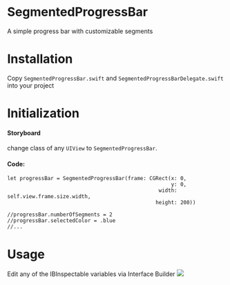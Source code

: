 # SegmentedProgressBar
A simple progress bar with customizable segments

# Installation
Copy `SegmentedProgressBar.swift` and `SegmentedProgressBarDelegate.swift` into your project


# Initialization
#### Storyboard

  change class of any `UIView` to `SegmentedProgressBar`.
  
#### Code:

  ```
  let progressBar = SegmentedProgressBar(frame: CGRect(x: 0,
                                                       y: 0,
                                                   width: self.view.frame.size.width,
                                                  height: 200))
                                                  
  //progressBar.numberOfSegments = 2
  //progressBar.selectedColor = .blue
  //...
 ```
 
 # Usage
Edit any of the IBInspectable variables via Interface Builder
![](http://imgur.com/cQB8XXW.gif)
